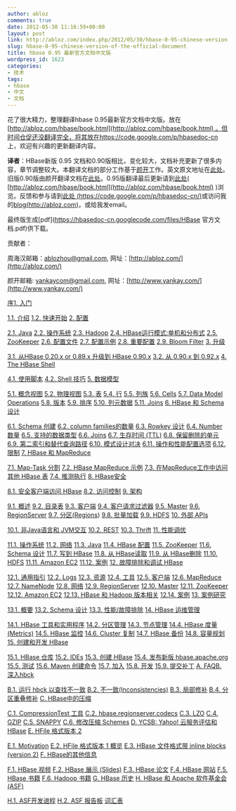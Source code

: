 ```yaml
---
author: abloz
comments: true
date: 2012-05-30 11:16:59+00:00
layout: post
link: http://abloz.com/index.php/2012/05/30/hbase-0-95-chinese-version-of-the-official-document/
slug: hbase-0-95-chinese-version-of-the-official-document
title: hbase 0.95 最新官方文档中文版
wordpress_id: 1623
categories:
- 技术
tags:
- hbase
- 中文
- 文档
---
```


花了很大精力，整理翻译hbase 0.95最新官方文档中文版。放在[http://abloz.com/hbase/book.html](http://abloz.com/hbase/book.html) 。但时间仓促还没翻译完全，将其放在https://code.google.com/p/hbasedoc-cn 上，欢迎有兴趣的更新翻译内容。


**译者**：HBase新版 0.95 文档和0.90版相比，变化较大，文档补充更新了很多内容，章节调整较大。本翻译文档的部分工作基于[颜开](http://www.yankay.com)工作。英文原文地址在[此处](http://hbase.apache.org/book.html)。旧版0.90版由颜开翻译文档在[此处](http://www.yankay.com/wp-content/hbase/book.html)。0.95版翻译最后更新请到[此处](http://abloz.com/hbase/book.html)( [http://abloz.com/hbase/book.html](http://abloz.com/hbase/book.html) )浏览。反馈和参与请到[此处 (https://code.google.com/p/hbasedoc-cn/)](https://code.google.com/p/hbasedoc-cn/)或访问我的[blog(http://abloz.com)](http://abloz.com)，或给我发email。




最终版生成[pdf](https://hbasedoc-cn.googlecode.com/files/HBase 官方文档.pdf)供下载。


贡献者：


周海汉邮箱：ablozhou@gmail.com, 网址：[http://abloz.com/](http://abloz.com/)


颜开邮箱: yankaycom@gmail.com, 网址：[http://www.yankay.com/](http://www.yankay.com/)



[序](http://abloz.com/hbase/book.html#preface)[1. 入门](http://abloz.com/hbase/book.html#getting_started)



[1.1. 介绍](http://abloz.com/hbase/book.html#d613e75)
[1.2. 快速开始](http://abloz.com/hbase/book.html#quickstart)
[2. 配置](http://abloz.com/hbase/book.html#configuration)



[2.1. Java](http://abloz.com/hbase/book.html#java)
[2.2. 操作系统](http://abloz.com/hbase/book.html#os)
[2.3. Hadoop](http://abloz.com/hbase/book.html#hadoop)
[2.4. ](http://abloz.com/hbase/book.html#standalone_dist)[HBase运行模式:单机和分布式](http://abloz.com/hbase/book.html#standalone_dist)
[2.5. ZooKeeper](http://abloz.com/hbase/book.html#zookeeper)
[2.6. 配置文件](http://abloz.com/hbase/book.html#config.files)
[2.7. 配置示例](http://abloz.com/hbase/book.html#example_config)
[2.8. 重要配置](http://abloz.com/hbase/book.html#important_configurations)
[2.9. Bloom Filter](http://abloz.com/hbase/book.html#config.bloom)
[3. 升级](http://abloz.com/hbase/book.html#upgrading)



[3.1. ](http://abloz.com/hbase/book.html#upgrade0.90)[从HBase 0.20.x or 0.89.x 升级到 HBase 0.90.x](http://abloz.com/hbase/book.html#upgrade0.90)
[3.2. 从 0.90.x 到 0.92.x](http://abloz.com/hbase/book.html#upgrade0.92)
[4. The HBase Shell](http://abloz.com/hbase/book.html#shell)



[4.1. ](http://abloz.com/hbase/book.html#scripting)[使用脚本](http://abloz.com/hbase/book.html#scripting)
[4.2. ](http://abloz.com/hbase/book.html#shell_tricks)[Shell 技巧](http://abloz.com/hbase/book.html#shell_tricks)
[5. ](http://abloz.com/hbase/book.html#datamodel)[数据模型](http://abloz.com/hbase/book.html#datamodel)



[5.1. ](http://abloz.com/hbase/book.html#conceptual.view)[概念视图](http://abloz.com/hbase/book.html#conceptual.view)
[5.2. ](http://abloz.com/hbase/book.html#physical.view)[物理视图](http://abloz.com/hbase/book.html#physical.view)
[5.3. ](http://abloz.com/hbase/book.html#table)[表](http://abloz.com/hbase/book.html#table)
[5.4. ](http://abloz.com/hbase/book.html#row)[行](http://abloz.com/hbase/book.html#row)
[5.5. 列族](http://abloz.com/hbase/book.html#columnfamily)
[5.6. Cells](http://abloz.com/hbase/book.html#cells)
[5.7. Data Model Operations](http://abloz.com/hbase/book.html#data_model_operations)
[5.8. ](http://abloz.com/hbase/book.html#versions)[版本](http://abloz.com/hbase/book.html#versions)
[5.9. 排序](http://abloz.com/hbase/book.html#dm.sort)
[5.10. 列元数据](http://abloz.com/hbase/book.html#dm.column.metadata)
[5.11. Joins](http://abloz.com/hbase/book.html#joins)
[6. HBase 和 Schema 设计](http://abloz.com/hbase/book.html#schema)



[6.1. Schema ](http://abloz.com/hbase/book.html#schema.creation)[创建](http://abloz.com/hbase/book.html#schema.creation)
[6.2. ](http://abloz.com/hbase/book.html#number.of.cfs)[column families的数量](http://abloz.com/hbase/book.html#number.of.cfs)
[6.3. Rowkey 设计](http://abloz.com/hbase/book.html#rowkey.design)
[6.4. Number 数量](http://abloz.com/hbase/book.html#schema.versions)
[6.5. 支持的数据类型](http://abloz.com/hbase/book.html#supported.datatypes)
[6.6. Joins](http://abloz.com/hbase/book.html#schema.joins)
[6.7. 生存时间 (TTL)](http://abloz.com/hbase/book.html#ttl)
[6.8. 保留删除的单元](http://abloz.com/hbase/book.html#cf.keep.deleted)
[6.9. 第二索引和替代查询路径](http://abloz.com/hbase/book.html#secondary.indexes)
[6.10. 模式设计对决](http://abloz.com/hbase/book.html#schema.smackdown)
[6.11. 操作和性能配置选项](http://abloz.com/hbase/book.html#schema.ops)
[6.12. 限制](http://abloz.com/hbase/book.html#constraints)
[7. HBase 和 MapReduce](http://abloz.com/hbase/book.html#mapreduce)



[7.1. Map-Task 分割](http://abloz.com/hbase/book.html#splitter)
[7.2. HBase MapReduce 示例](http://abloz.com/hbase/book.html#mapreduce.example)
[7.3. 在MapReduce工作中访问其他 HBase 表](http://abloz.com/hbase/book.html#mapreduce.htable.access)
[7.4. 推测执行](http://abloz.com/hbase/book.html#mapreduce.specex)
[8. HBase安全](http://abloz.com/hbase/book.html#security)



[8.1. 安全客户端访问 HBase](http://abloz.com/hbase/book.html#hbase.secure.configuration)
[8.2. 访问控制](http://abloz.com/hbase/book.html#hbase.accesscontrol.configuration)
[9. 架构](http://abloz.com/hbase/book.html#architecture)



[9.1. 概述](http://abloz.com/hbase/book.html#arch.overview)
[9.2. 目录表](http://abloz.com/hbase/book.html#arch.catalog)
[9.3. 客户端](http://abloz.com/hbase/book.html#client)
[9.4. 客户请求过滤器](http://abloz.com/hbase/book.html#client.filter)
[9.5. Master](http://abloz.com/hbase/book.html#master)
[9.6. RegionServer](http://abloz.com/hbase/book.html#regionserver.arch)
[9.7. 分区(Regions](http://abloz.com/hbase/book.html#regions.arch))
[9.8. 批量加载](http://abloz.com/hbase/book.html#arch.bulk.load)
[9.9. HDFS](http://abloz.com/hbase/book.html#arch.hdfs)
[10. 外部 APIs](http://abloz.com/hbase/book.html#external_apis)



[10.1. 非Java语言和 JVM交互](http://abloz.com/hbase/book.html#nonjava.jvm)
[10.2. REST](http://abloz.com/hbase/book.html#rest)
[10.3. Thrift](http://abloz.com/hbase/book.html#thrift)
[11. 性能调优](http://abloz.com/hbase/book.html#performance)



[11.1. 操作系统](http://abloz.com/hbase/book.html#perf.os)
[11.2. 网络](http://abloz.com/hbase/book.html#perf.network)
[11.3. Java](http://abloz.com/hbase/book.html#jvm)
[11.4. HBase 配置](http://abloz.com/hbase/book.html#perf.configurations)
[11.5. ZooKeeper](http://abloz.com/hbase/book.html#perf.zookeeper)
[11.6. Schema 设计](http://abloz.com/hbase/book.html#perf.schema)
[11.7. 写到 HBase](http://abloz.com/hbase/book.html#perf.writing)
[11.8. 从 HBase读取](http://abloz.com/hbase/book.html#perf.reading)
[11.9. 从 HBase删除](http://abloz.com/hbase/book.html#perf.deleting)
[11.10. HDFS](http://abloz.com/hbase/book.html#perf.hdfs)
[11.11. Amazon EC2](http://abloz.com/hbase/book.html#perf.ec2)
[11.12. 案例](http://abloz.com/hbase/book.html#perf.casestudy)
[12. 故障排除和调试 HBase](http://abloz.com/hbase/book.html#trouble)



[12.1. 通用指引](http://abloz.com/hbase/book.html#trouble.general)
[12.2. Logs](http://abloz.com/hbase/book.html#trouble.log)
[12.3. 资源](http://abloz.com/hbase/book.html#trouble.resources)
[12.4. 工具](http://abloz.com/hbase/book.html#trouble.tools)
[12.5. 客户端](http://abloz.com/hbase/book.html#trouble.client)
[12.6. MapReduce](http://abloz.com/hbase/book.html#trouble.mapreduce)
[12.7. NameNode](http://abloz.com/hbase/book.html#trouble.namenode)
[12.8. 网络](http://abloz.com/hbase/book.html#trouble.network)
[12.9. RegionServer](http://abloz.com/hbase/book.html#trouble.rs)
[12.10. Master](http://abloz.com/hbase/book.html#trouble.master)
[12.11. ZooKeeper](http://abloz.com/hbase/book.html#trouble.zookeeper)
[12.12. Amazon EC2](http://abloz.com/hbase/book.html#trouble.ec2)
[12.13. HBase 和 Hadoop 版本相关](http://abloz.com/hbase/book.html#trouble.versions)
[12.14. 案例](http://abloz.com/hbase/book.html#trouble.casestudy)
[13. 案例研究](http://abloz.com/hbase/book.html#casestudies)



[13.1. 概要](http://abloz.com/hbase/book.html#casestudies.overview)
[13.2. Schema 设计](http://abloz.com/hbase/book.html#casestudies.schema)
[13.3. 性能/故障排除](http://abloz.com/hbase/book.html#casestudies.perftroub)
[14. HBase 运维管理](http://abloz.com/hbase/book.html#ops_mgt)



[14.1. HBase 工具和实用程序](http://abloz.com/hbase/book.html#tools)
[14.2. 分区管理](http://abloz.com/hbase/book.html#ops.regionmgt)
[14.3. 节点管理](http://abloz.com/hbase/book.html#node.management)
[14.4. HBase 度量(Metrics)](http://abloz.com/hbase/book.html#hbase_metrics)
[14.5. HBase 监控](http://abloz.com/hbase/book.html#ops.monitoring)
[14.6. Cluster 复制](http://abloz.com/hbase/book.html#cluster_replication)
[14.7. HBase 备份](http://abloz.com/hbase/book.html#ops.backup)
[14.8. 容量规划](http://abloz.com/hbase/book.html#ops.capacity)
[15. 创建和开发 HBase](http://abloz.com/hbase/book.html#developer)



[15.1. HBase 仓库](http://abloz.com/hbase/book.html#repos)
[15.2. IDEs](http://abloz.com/hbase/book.html#ides)
[15.3. 创建 HBase](http://abloz.com/hbase/book.html#build)
[15.4. 发布新版 hbase.apache.org](http://abloz.com/hbase/book.html#hbase.site.publishing)
[15.5. 测试](http://abloz.com/hbase/book.html#hbase.tests)
[15.6. Maven 创建命令](http://abloz.com/hbase/book.html#maven.build.commands)
[15.7. 加入](http://abloz.com/hbase/book.html#getting.involved)
[15.8. 开发](http://abloz.com/hbase/book.html#developing)
[15.9. 提交补丁](http://abloz.com/hbase/book.html#submitting.patches)
[A. FAQ](http://abloz.com/hbase/book.html#faq)[B. 深入hbck](http://abloz.com/hbase/book.html#hbck.in.depth)



[B.1. 运行 hbck 以查找不一致](http://abloz.com/hbase/book.html#d1934e10593)
[B.2. 不一致(Inconsistencies)](http://abloz.com/hbase/book.html#apbs02)
[B.3. 局部修补](http://abloz.com/hbase/book.html#apbs03)
[B.4. 分区重叠修补](http://abloz.com/hbase/book.html#apbs04)
[C. HBase中的压缩](http://abloz.com/hbase/book.html#compression)



[C.1. CompressionTest 工具](http://abloz.com/hbase/book.html#compression.test)
[C.2. hbase.regionserver.codecs](http://abloz.com/hbase/book.html#hbase.regionserver.codecs)
[C.3. LZO](http://abloz.com/hbase/book.html#lzo.compression)
[C.4. GZIP](http://abloz.com/hbase/book.html#gzip.compression)
[C.5. SNAPPY](http://abloz.com/hbase/book.html#snappy.compression)
[C.6. 修改压缩 Schemes](http://abloz.com/hbase/book.html#changing.compression)
[D. YCSB: Yahoo! 云服务评估和 HBase](http://abloz.com/hbase/book.html#apd) [E. HFile 格式版本 2](http://abloz.com/hbase/book.html#hfilev2)



[E.1. Motivation](http://abloz.com/hbase/book.html#d1934e10848)
[E.2. HFile 格式版本 1 概览](http://abloz.com/hbase/book.html#apes02)
[E.3. HBase 文件格式带 inline blocks (version 2)](http://abloz.com/hbase/book.html#apes03)
[F. HBase的其他信息](http://abloz.com/hbase/book.html#other.info)



[F.1. HBase 视频](http://abloz.com/hbase/book.html#other.info.videos)
[F.2. HBase 展示 (Slides)](http://abloz.com/hbase/book.html#other.info.pres)
[F.3. HBase 论文](http://abloz.com/hbase/book.html#other.info.papers)
[F.4. HBase 网站](http://abloz.com/hbase/book.html#other.info.sites)
[F.5. HBase 书籍](http://abloz.com/hbase/book.html#other.info.books)
[F.6. Hadoop 书籍](http://abloz.com/hbase/book.html#other.info.books.hadoop)
[G. HBase 历史](http://abloz.com/hbase/book.html#hbase.history) [H. HBase 和 Apache 软件基金会(ASF)](http://abloz.com/hbase/book.html#asf)



[H.1. ASF开发进程](http://abloz.com/hbase/book.html#asf.devprocess)
[H.2. ASF 报告板](http://abloz.com/hbase/book.html#asf.reporting)
[词汇表](http://abloz.com/hbase/book.html#book_index)



    
